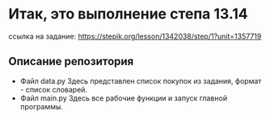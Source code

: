 # Итак, это выполнение степа 13.14

ссылка на задание: https://stepik.org/lesson/1342038/step/1?unit=1357719

## Описание репозитория
* Файл data.py
  Здесь представлен список покупок из задания, формат - список словарей.
* Файл main.py
  Здесь все рабочие функции и запуск главной программы.

